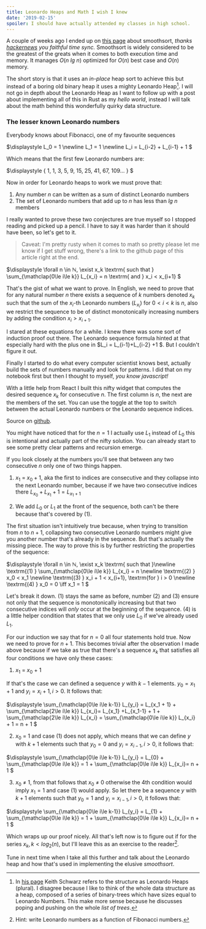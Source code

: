 ```yaml
---
title: Leonardo Heaps and Math I wish I knew
date: '2019-02-15'
spoiler: I should have actually attended my classes in high school.
---
```


A couple of weeks ago I ended up on [this page](http://www.keithschwarz.com/smoothsort/) about smoothsort, _thanks [hackernews](news.ycombinator.com) you faithful time sync._ Smoothsort is widely considered to be the greatest of the greats when it comes to both execution time and memory. It manages $O(n\ lg\ n)$ optimized for $O(n)$ best case and $O(n)$ memory. 

The short story is that it uses an _in-place_ heap sort to achieve this but instead of a boring old binary heap it uses a mighty Leonardo Heap[^1].
I will not go in depth about the Leonardo Heap as I want to follow up with a post about implementing all of this in Rust as my _hello world_, instead I will talk about the math behind this wonderfully quirky data structure.

[^1]:
    In [his page](http://www.keithschwarz.com/smoothsort/) Keith Schwarz refers to the structure as Leonardo Heaps (plural). I disagree because I like to think of the whole data structure as a heap, composed of a series of binary-trees which have sizes equal to Leonardo Numbers. This make more sense because he discusses poping and pushing on the whole _list of trees_.


### The lesser known Leonardo numbers

Everybody knows about Fibonacci, one of my favourite sequences

$\displaystyle
L_0 = 1 \newline
L_1 = 1 \newline
L_i = L_{i-2} + L_{i-1} + 1
$

Which means that the first few Leonardo numbers are:

$\displaystyle
\{ 1, 1, 3, 5, 9, 15, 25, 41, 67, 109... \}
$

Now in order for Leonardo heaps to work we must prove that:

1. Any number $n$ can be written as a sum of distinct Leonardo numbers
2. The set of Leonardo numbers that add up to $n$ has less than $lg\ n$ members

I really wanted to prove these two conjectures are true myself so I stopped reading and picked up a pencil. I have to say it was harder than it should have been, so let's get to it.

> Caveat: I'm pretty rusty when it comes to math so pretty please let me know if I get stuff wrong, there's a link to the github page of this article right at the end.

$\displaystyle
\forall n \in ℕ, \exist x_k \textrm{ such that }
\sum_{\mathclap{0\le i\le k}} L_{x_i} = n \textrm{ and } x_i < x_{i+1}
$

That's the gist of what we want to prove. In English, we need to prove that for any natural number $n$ there exists a sequence of $k$ numbers denoted $x_k$ such that the sum of the $x_i$-th Leonardo numbers ($L_{x_i}$) for $0\lt i\lt k$ is $n$, also we restrict the sequence to be of distinct monotonically increasing numbers by adding the condition $x_i > x_{i+1}$.

I stared at these equations for a while. I knew there was some sort of induction proof out there. The Leonardo sequence formula hinted at that especially hard with the plus one in $L_i = L_{i-1}+L_{i-2} +1 $. But I couldn't figure it out. 

Finally I started to do what every computer scientist knows best, actually build the sets of numbers manually and look for patterns. I did that on my notebook first but then I thought to myself, _you know javascript!_

With a little help from React I built this nifty widget that computes the desired sequence $x_k$ for consecutive $n$. The first column is $n$, the next are the members of the set. You can use the toggle at the top to switch between the actual Leonardo numbers or the Leonardo sequence indices.

<leonardo-vizualizer></leonardo-vizualizer>
Source on [github](https://github.com/bowd/bowd.io/blob/master/src/components/helpers/leonardo.js).

You might have noticed that for the $n=1$ I actually use $L_1$ instead of $L_0$ this is intentional and actually part of the nifty solution. You can already start to see some pretty clear patterns and recursion emerge.

If you look closely at the numbers you'll see that between any two consecutive $n$ only one of two things happen.

1. $x_1$ = $x_0 + 1$, aka the first to indices are consecutive and they collapse into the next Leonardo number, because if we have two consecutive indices there $L_{x_0} + L_{x_1} + 1 = L_{x_1+1}$

2. We add $L_0$ or $L_1$ at the front of the sequence, both can't be there because that's covered by (1).

The first situation isn't intuitively true because, when trying to transition from $n$ to $n+1$,  collapsing two consecutive Leonardo numbers might give you another number that's already in the sequence. But that's actually the missing piece. The way to prove this is by further restricting the properties of the sequence:

$\displaystyle
\forall n \in ℕ, \exist x_k \textrm{ such that }\newline
\textrm{(1) } \sum_{\mathclap{0\le i\le k}} L_{x_i} = n \newline
\textrm{(2) } x_0 < x_1 \newline
\textrm{(3) } x_i + 1 < x_{i+1}, \textrm{for } i > 0 \newline
\textrm{(4) } x_0 = 0 \iff x_1 = 1
$

Let's break it down. (1) stays the same as before, number (2) and (3) ensure not only that the sequence is monotonically increasing but that two consecutive indices will _only_ occur at the beginning of the sequence. (4) is a little helper condition that states that we only use $L_0$ if we've already used $L_1$.

For our induction we say that for $n=0$ all four statements hold true. Now we need to prove for $n+1$. This becomes trivial after the observation I made above because if we take as true that there's a sequence $x_k$ that satisfies all four conditions we have only these cases:

1. $x_1$ = $x_0$ + 1

If that's the case we can defined a sequence $y$ with $k-1$ elements. $y_0 = x_1 + 1$ and $y_i = x_i+1, i > 0$. It follows that:

$\displaystyle
\sum_{\mathclap{0\le i\le k-1}} L_{y_i} = L_{x_1 + 1} +  \sum_{\mathclap{2\le i\le k}}  L_{x_i}= L_{x_1} +L_{x_1-1} + 1 + \sum_{\mathclap{2\le i\le k}} L_{x_i} = \sum_{\mathclap{0\le i\le k}} L_{x_i}  + 1 = n + 1
$

2. $x_0$ = 1 and case (1) does not apply, which means that we can define $y$ with $k+1$ elements such that $y_0 = 0$ and $y_i = x_{i-1}, i > 0$, it follows that:

$\displaystyle
\sum_{\mathclap{0\le i\le k-1}} L_{y_i} = L_{0} +  \sum_{\mathclap{0\le i\le k}} = 1 + \sum_{\mathclap{0\le i\le k}}  L_{x_i}= n + 1
$

3. $x_0$ ≠ $1$, from that follows that $x_0$ ≠ $0$ otherwise the 4th condition would imply $x_1 = 1$ and case (1) would apply. So let there be a sequence $y$ with $k+1$ elements such that $y_0 = 1$ and $y_i = x_{i-1}, i > 0$, it follows that:

$\displaystyle
\sum_{\mathclap{0\le i\le k-1}} L_{y_i} = L_{1} +  \sum_{\mathclap{0\le i\le k}} = 1 + \sum_{\mathclap{0\le i\le k}}  L_{x_i}= n + 1
$

Which wraps up our proof nicely. All that's left now is to figure out if for the series $x_k, k < log_2(n)$, but I'll leave this as an exercise to the reader[^2].

[^2]:
    Hint: write Leonardo numbers as a function of Fibonacci numbers.

Tune in next time when I take all this further and talk about the Leonardo heap and how that's used in implementing the elusive _smoothsort_.


